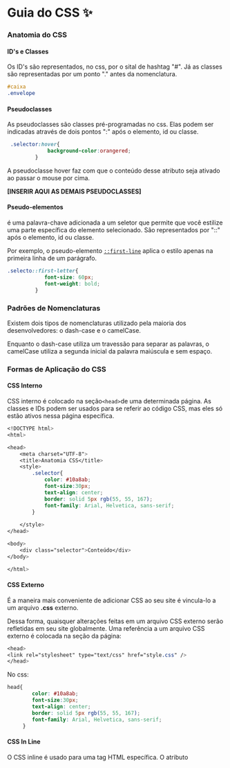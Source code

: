 # Guia do CSS ✨



### Anatomia do CSS

#### ID's e Classes

Os ID's são representados, no css, por o sital de hashtag "#". Já as classes são representadas por um ponto "." antes da nomenclatura.

~~~~css
#caixa
.envelope
~~~~



#### Pseudoclasses

As pseudoclasses são classes pré-programadas no css. Elas podem ser indicadas através de dois pontos ":" após o elemento, id ou classe.

~~~~css
 .selector:hover{
             background-color:orangered;
         }
~~~~

A pseudoclasse hover faz com que o conteúdo desse atributo seja ativado ao passar o mouse por cima.



**[INSERIR AQUI AS DEMAIS PSEUDOCLASSES]**



#### Pseudo-elementos

é uma palavra-chave adicionada a um seletor que permite que você estilize uma parte específica do elemento selecionado. São representados por "::" após o elemento, id ou classe.

Por exemplo, o pseudo-elemento [`::first-line`](https://developer.mozilla.org/pt-BR/docs/Web/CSS/::first-line) aplica o estilo apenas na primeira linha de um parágrafo.

~~~~css
.selecto::first-letter{
            font-size: 60px;
            font-weight: bold;
         }
~~~~



### Padrões de Nomenclaturas

Existem dois tipos de nomenclaturas utilizado pela maioria dos desenvolvedores: o dash-case e o camelCase. 

Enquanto o dash-case utiliza um travessão para separar as palavras, o camelCase utiliza a segunda inicial da palavra maiúscula e sem espaço.





### Formas de Aplicação do CSS

#### CSS Interno

CSS interno é colocado na seção` <head> `de uma determinada página. As classes e IDs podem ser usados para se referir ao código CSS, mas eles só estão ativos nessa página específica. 



~~~~css
<!DOCTYPE html>
<html>

<head>
    <meta charset="UTF-8">
    <title>Anatomia CSS</title>
    <style>
        .selector{
            color: #10a8ab;
            font-size:30px;
            text-align: center;
            border: solid 5px rgb(55, 55, 167);
            font-family: Arial, Helvetica, sans-serif;
        }
        
    </style>
</head>

<body>
    <div class="selector">Conteúdo</div>
</body>

</html>
~~~~



#### CSS Externo

É a maneira mais conveniente de adicionar CSS ao seu site é vincula-lo a um arquivo **.css** externo.

Dessa forma, quaisquer alterações feitas em um arquivo CSS externo serão refletidas em seu site globalmente. Uma referência a um arquivo CSS externo é colocada na seção <head> da página:

~~~~css
<head>
<link rel="stylesheet" type="text/css" href="style.css" />
</head>
~~~~

No css:

~~~css
head{
        color: #10a8ab;
        font-size:30px;
        text-align: center;
        border: solid 5px rgb(55, 55, 167);
        font-family: Arial, Helvetica, sans-serif;
     }
~~~



#### CSS In Line

O CSS inline é usado para uma tag HTML específica. O atributo <style> é usado para formatar uma tag HTML específica. Usar CSS desta forma não é recomendado, pois cada tag HTML precisa ser denominada individualmente.

~~~~css
<!DOCTYPE html>
<html>
<body style="background-color:black;">

<h1 style="color:white;padding:30px;">Hostinger Tutorials</h1>
<p style="color:white;">Something usefull here.</p>

</body>
</html>
~~~~



#### Ordem de priopridade

A ordem de prioridade das formas aplicadas dependem do processamento. Se o CSS interno estiver antes da chamada do CSS externo, obviamente o CSS interno será predominante na página.

Já o CSS In Line tem preferência sobre todas as outras formas de estilo, contudo não é uma boa prática.



Fonte: https://www.hostinger.com.br/tutoriais/diferenca-entre-estilos-css/



### Seletores

| Seletor          | Descrição                                                    |
| ---------------- | ------------------------------------------------------------ |
| *                | Seletor universal. Aplica em todos os elementos de uma página |
| elem             | Elemento do HTML                                             |
| .class           | Classes que geralmente são utilizadas em mais de um elemento do HTML |
| #id              | Id que geralmente são utilizados em apenas um elemento do HTML |
| [atrib]          | Todos os atributos                                           |
| :pseudo-class    | classes pré-programadas                                      |
| :pseudo-elements | Elementos pré-programados                                    |



### Combinação de seletores

É possível utilizar mais de um seletor, que faça parte do mesmo grupo, para um conjunto de estilização.

| Combinação | Descrição                                      |
| ---------- | ---------------------------------------------- |
| div + p    | Adjacent sibling                               |
| div > p    | Child                                          |
| div ~ p    | General sibling                                |
| div p      | Descendent                                     |
| div,p      | Mesmo consjunto de css para mais de um seletor |



### Exemplo Prático



#### Adjacent sibling

~~~~css
<ol id='aprovados' class='tag'>
    <li>Maria</li> 
    <li>Pedro</li>
    <li>Ana</li>
</ol>
~~~~

Maria e Pedro são irmãos adjacentes, pois estão um ao lado do outro. 



#### General sibling

Já Ana não é irmã adjacente de Pedro, mas ainda sim é irmã de todos os elementos.

~~~~css
<ol id='aprovados' class='tag'>
    <li>Maria</li> 
    <li>Pedro</li>
    <li>Ana</li>
</ol>
~~~~



#### Child

Paulo é filho direto de Ricardo, mas Bia não.

~~~~css
  <divclass='Ricardo'>
                <div class="Paulo">
                    <section class='Bia'>
                        <span class='tag'>1</span>
                        <p class='tag'>2</p>
                        <span class='tag'>3</span>
                    </section>
                </div>
~~~~



#### Descendent

div p: irá considerar todos os elementos p dentro da div

~~~~css
<div id='aninhado' class='tag'>
          <div class="tag">
              <section class='tag'>
                 <span class='tag'>1</span>
                    <p class='tag'>2</p>
                 <span class='tag'>3</span>
              </section>
          </div>
~~~~



**Exemplo:**

Para deixar uma lista zebrada, basta utilizar a pseudo-classe com a propriedade nth-child(odd):

~~~~css
       section > :nth-child(odd){
            columns: #10a8ab;
            background-color:#f77;
        }

~~~~

No caso acima os elementos dentro do section ficarão com uma cor sim e uma cor não.



### Especificidades CSS

**Ordem de prioridade das regras:**

1. Regra com !important (não recomendado)
2. Seletores mais específicos
3. Última regra processada (em casos de empate)



Exemplo prático:

~~~~css
        p{
            background-color: #aaaa
        }
        .observacao{
            background-color:#5f5;
            border: dashed 5px;
            padding: 20px;
            font-size: 40px;

        }

        p .observacao{
            padding: 5px 60px;
        }
~~~~

No caso acima, o elemento elencado com a classe terá prioridade em relação aos demais.

Em casos de mais de um !important para o mesmo elemento, o último inserido é o que será considerado.



**Ordem de prioridade em relação à aplicação do CSS:**

1. Inline
2. ID
3. Classe, Pseudo-Classe, atributo
4. Elemento, Pseudo-Elementos



### Box-model #01



- Margin: espaçamento entre a borda do elemento e os conteúdos externos

- Paddding: espaçamento entre a bora do elemento e os conteúdos internos

<a href="https://imgur.com/BPCP1Re"><img src="https://i.imgur.com/BPCP1Re.png" title="source: imgur.com" /></a>



### Formas de definir o margin e o padding



#### Forma específica

~~~~css
margin-top: 30px; (cima)
margin-right: 30px; (direita)
margin-bottom: 30px; (baixo)
margin-left: 30px; (esquerda)

~~~~

#### Forma resumida

~~~~css
margin: 30px /*Todos os lados terão 30px*/
margin: 30px /*top/bottom*/ 20px /*right/left*/
margin: 30px/*top*/ 20px /*right e left*/ 10px/*bottom*/
margin: 30px 30px 30px 30px /*top, right, bottom, left; sentido horário*/

~~~~



### Margin-collapse

Esse problema acontece quando um elemento sobrepõe o outro, ignorando propriedades como margin e padding.

Elementos vazios não geram nenhum tipo de influência e sempre estarão e collapse.



Para evitar, basta algumas das seguintes propriedades:

- Float: left / righ
- position: absolute
- display: inline-block



### Propriedade Display



| Propriedade  | Descrição                                                    |
| ------------ | ------------------------------------------------------------ |
| block        | Cada elemento será posicionado em uma única linha            |
| inline       | Todos os elementos serão posicionados na mesma linha. width e height não são considerados. Necessário utilizar o pading para alterar os tamanhos. |
| inline-block | Todos os elementos também serão posicionados na mesma linha, porém width e height serão considerados. |



Exemplo:

~~~~css
ul,li{
    display: inline-block;
}
~~~~



Ao utilizar a prorpiedade inline-block, é provável que haja um espaçamento entre os elementos. Esses espaçamentos podem ser resolvidos com algumas gambiarras.

Método 1: 

```
font-size: 0;
```

Outros métodos: 

https://stackoverflow.com/questions/5078239/how-do-i-remove-the-space-between-inline-inline-block-elements



### Altura e Largura

Por padrão, o HTML e o body ocupam toda a largura da tela mas a altura não. Para alterar a altura do documento, é necessário especificar o tamanho. A altura considera apenas o elementos contidos na página.

Elementos inline altura e largura são desconsideradas (por exemplo, a tag span).



### Box-sizing

A propriedade CSS box-sizing é utilizada para alterar a propriedade padrão da box model, usada para calcular larguras (widths) e alturas (heights) dos elementos. É possível usar essa propriedade para emular o comportamento dos navegadores (browsers) que não suportam corretamente a especificação da propriedade CSS box model.

| Propriedade             | Descrição                                                    |
| ----------------------- | ------------------------------------------------------------ |
| box-sizing: content-box | As propriedades [`width`](https://developer.mozilla.org/pt-BR/docs/Web/CSS/width) (largura) e [`height`](https://developer.mozilla.org/pt-BR/docs/Web/CSS/height) (altura) são medidas incluindo só o conteúdo, mas não o padding, border ou margin |
| box-sizing: border-box  | As propriedades de largura ([`width`](https://developer.mozilla.org/pt-BR/docs/Web/CSS/width)) e de altura ([`height`](https://developer.mozilla.org/pt-BR/docs/Web/CSS/height)) incluem o tamanho padding size e a propriedade border, mas não incluem a propriedade margin. |



### Overflow

A propriedade `overflow` especifica quando o conteúdo de um elemento de nível de bloco deve ser cortado, exibido com barras de rolagem ou se transborda do elemento.

~~~~css
overflow:  visible | hidden | scroll | auto | inherit
~~~~



| Propriedade | Descrição                                                    |
| ----------- | ------------------------------------------------------------ |
| visible     | Valor padrão. O conteúdo não é cortado e pode ser renderizado para fora da caixa de conteúdo. |
| hidden      | O conteúdo é cortado e nenhuma barra de rolagem é exibida.   |
| scroll      | O conteúdo é acessível através de barras de rolagem que são exibidas mesmo que o conteúdo não precise. Isso evita o problema de barras de rolagem aparecendo e desaparecendo quando o conteúdo é dinâmico. Impressoras podem imprimir o conteúdo vazado |
| auto        | Depende do navegador utilizado. Navegadores desktop como o Firefox geralmente exibem barras de rolagem apenas quando necessário |



### Float

Determina que um elemento deve ser retirado do seu fluxo normal e colocado ao longo do lado direito ou esquerdo do seu containêr, onde textos  e elementos em linha irão se posicionar ao seu redor.

Um elemento flutuante é um tipo de elemento cujo valor de `float `é diferente de `none.`



| Propriedade  | Descrição                                                    |
| ------------ | ------------------------------------------------------------ |
| left         | elemento deve flutuar à esquerda do bloco.                   |
| right        | elemento deve flutuar à direita do bloco                     |
| none         | É uma palavra-chave que indica que o elemento não deve flutuar. |
| inline-start | É uma palavra-chave que indica que o elemento deve flutuar no lado inicial do seu bloco, ou seja, o lado esquerdo em scripts `ltr` e no direito em scripts `rtl`. |
| inline-end   | É uma palavra-chave que indica que o elemento deve flutuar no lado final do seu bloco, ou seja, o lado direito em scripts `ltr` e no esquerdo em scripts `rtl`. |



### Clear

Especifica se um elemento pode ter elementos [flutuantes](https://developer.mozilla.org/en-US/docs/CSS/float) ao seu lado ou se devem ser movidos para abaixo dele (clear). Essa propriedade se aplica à elementos flutuantes ou não flutuantes. 



| Propriedade  | Descrição                                                    |
| ------------ | ------------------------------------------------------------ |
| none         | o elemento não foi movido para baixo para limpar os elementos flutuantes anteriores. |
| left         | o elemento foi movido para baixo para limpar os últimos flutuantes da esquerda. |
| right        | o elemento foi movido para baixo para liberar os últimos elementos flutuantes. |
| both         | o elemento será movido para baixo para limpar os elementos flutuantes do lado esquerdo e direito. |
| inline-start | o elemento será movido para baixo para limpar os elementos flutuantes no lado inicial de seu bloco, ou seja, os da esquerda flutuam nos scripts de ltr e os da direita nos scripts de rtl |
| inline-end   | o elemento será movido para baixo para limpar os flutuantes no final de seu bloco, os da direita nos scripts de ltr e os flutuantes da esquerda nos scripts de rtl. |



### Cores

- HSL Calculator: https://www.w3schools.com/colors/colors_hsl.asp

- Site para paletas de cores: https://coolors.co/c5afa4-cc7e85-cf4d6f-a36d90-76818e





~~~~css
body{
    background-color: green;
    background-color: #00ff00;
    background-color: rgb(55,110,220);
    background-color: rgb(55,110,220, 1.0); /*o último valor representa a transparência*/    
}
~~~~



### Unidades de dimensões



#### Absolutos

- px
- cm
- mm
- ...



#### Viewport

Uma viewport representa uma área poligonal (normalmente retangular) que está sendo exibida no momento. Em termos de navegador web, se refere a parte do documento que é exibida na janela (ou tela, se o documento estiver exibido em modo tela-cheia). Conteúdos fora da viewport não são visíveis na janela/tela até que seja rolado para sua área de visualização.



- vh
- vw
- vmin
- vmax



#### Font

- rem

- em



### Texto



#### Famílias

~~~~css
font-family: monospace;
font-family: georgia, serif;
font-family: verdana, sans-serif;
font-family: 'Indie Flower',cursive;
~~~~



#### Tamanhos padrões

~~~~~css
font-size: 1em;
font-size: 100%;
font-size: 16px;
font-size: 12pt;
~~~~~



#### Tamanhos absolutos

~~~~css
font-size: 100px; Tamanho do pixel da tela
font-size: 27pt; Pontos
font-size: lin; Polegadas
~~~~



#### Peso

~~~~css
font-weight: 100;
font-style: italic;
text-transform: uppercase; 
text-decoration: overline; 
word-spacing: 10px;
latter-spacing: 20px;
line-height: 2.5em;
text-align: center
~~~~

Obs: verificar as propriedades disponíveis



#### Exemplo prático

Criar um botão estilizado que possua um efeito ao clicar.

~~~~css
.botao{
    font-size:28px;
    text-decoration: none;
    padding: 10px 30px;
    border-radius: 25px;
}

.destaque{
    color: #ffff;
    background: tomato;
    box-shadow: 2px 2px 1px 1px #000;
}

.destaque:active{
	box-shadow: none;
}


~~~~



### Position

Define como um elemento pode ser posicionado (renderizado) no documento (página). Essa propriedade (**`position`**) pode ser acompanhada de outras, tais como, [`top`](https://developer.mozilla.org/pt-BR/docs/Web/CSS/top), [`right`](https://developer.mozilla.org/pt-BR/docs/Web/CSS/right), [`bottom`](https://developer.mozilla.org/pt-BR/docs/Web/CSS/bottom), and [`left`](https://developer.mozilla.org/pt-BR/docs/Web/CSS/left), que determinam como ficará a localização final do objeto, permitindo seu deslocamento, como será apresentado adiante.



| Valor    | Descrição                                                    |
| -------- | ------------------------------------------------------------ |
| static   | O elemento é posicionado de acordo com o fluxo normal do documento. A top, right, bottom, left, e z-indexpropriedades têm nenhum efeito . Este é o valor padrão |
| relative | O elemento é posicionado de acordo com o fluxo normal do documento, e, em seguida, deslocado em relação à própria base nos valores de top, right, bottom, e left. O deslocamento não afeta a posição de nenhum outro elemento; assim, o espaço dado para o elemento no layout da página é o mesmo como se a posição fosse static. |
| absolute | O elemento é removido do fluxo normal de documentos e nenhum espaço é criado para o elemento no layout da página. Ele é posicionado em relação ao seu ancestral mais próximo posicionado, se houver; caso contrário, ele é colocado em relação ao bloco inicial . A sua posição final é determinada pelos valores de top, right, bottom, e left. |
| fixed    | O elemento é removido do fluxo normal de documentos e nenhum espaço é criado para o elemento no layout da página. |
| sticky   | O elemento é posicionado de acordo com o fluxo normal do documento, e, em seguida, deslocada em relação ao seu antepassado rolagem mais próxima e contendo bloco (antepassado de nível de bloqueio mais próxima), incluindo elementos relacionados com a tabela, com base nos valores de top, right, bottom, e left. O deslocamento não afeta a posição de nenhum outro elemento. |



### Media Query

Define as orientações dos elementos, seja retrato ou paisagem, além de deixar o site responsivo.



~~~~css
div{
    font-size: 40px;
    margin: 20px;
    padding: 20px;
    background-color: coral;
    border: solid 5px;
    display: none;
}
/*CRITÉRIO PARA APLICAR OU NÃO O MEDIA QUERY*/

/*Se a largura do elemento for igual ou menor a 600px, a classe será aplicada*/
@media(max-width: 600px){
    .muito-pequeno{ display: block}
}

/*Se a orientação for do tipo portrait (retrato), a classe será aplicada*/
@media (max-width: 1000px), (orientation:portrait) {
    .pequeno-retrato{display:block;}
    
}
/*Se a orientação for do tipo landscape(paisagem), a classe será aplicada*/
@media (max-width: 1000px), (orientation:landscape) {
    .pequeno-retrato{display:block;}
    
}

/*Irá aplicar a classe no intervalo de 500px e 1000px*/
@media(min-width: 500px) and (max-width: 1000px){
    .intervalo {display:block;}
}
 

~~~~



### Flex Box

![Flex Box](https://css-tricks.com/wp-content/uploads/2018/11/00-basic-terminology.svg)

Para ativar os comandos abaixo, é necessário que o elemento contenha a propriedade display.

#### Flex Direction

Define como os itens flexíveis são colocados no contêiner flexível, definindo o eixo principal e a direção (normal ou invertido).



~~~~css
flex-direction: row;
~~~~

<a href="https://imgur.com/wGsUzGu"><img src="https://i.imgur.com/wGsUzGu.png" title="source: imgur.com" /></a>

~~~~css
flex-direction: row-reverse;
~~~~

<a href="https://imgur.com/Wg94Per"><img src="https://i.imgur.com/Wg94Per.png" title="source: imgur.com" /></a>

~~~~css
flex-direction: column;
~~~~

<a href="https://imgur.com/Ch5MEwy"><img src="https://i.imgur.com/Ch5MEwy.png" title="source: imgur.com" /></a>

~~~~css
flex-direction: column-reverse;
~~~~

<a href="https://imgur.com/JO75o6r"><img src="https://i.imgur.com/JO75o6r.png" title="source: imgur.com" /></a>





#### Flex-wrap

Define se os itens flexíveis são forçados a ficarem na mesma linha ou se podem ser quebradas em varias linhas. Se o argumento for valido, ele define a direção em que as linhas são empilhadas.



~~~~css
flex-wrap: nowrap;
~~~~

<a href="https://imgur.com/KeXCfGp"><img src="https://i.imgur.com/KeXCfGp.png" title="source: imgur.com" /></a>

~~~~css
flex-wrap: wrap;
~~~~

<a href="https://imgur.com/xfTvRks"><img src="https://i.imgur.com/xfTvRks.png" title="source: imgur.com" /></a>

~~~~css
flex-wrap: wrap-reverse;
~~~~

<a href="https://imgur.com/iOQwEOs"><img src="https://i.imgur.com/iOQwEOs.png" title="source: imgur.com" /></a>



#### Justify-content

Define como o navegador distribui o espaço entre e ao redor dos itens de conteúdo ao longo do [eixo principal](https://developer.mozilla.org/en-US/docs/Glossary/Main_Axis) de um contêiner flexível e do eixo embutido de um contêiner de grade.

~~~~css
justify-content: start;
~~~~

<a href="https://imgur.com/Vrpf0MV"><img src="https://i.imgur.com/Vrpf0MV.png" title="source: imgur.com" /></a>

~~~~css
justify-content: center;
~~~~

<a href="https://imgur.com/5vO8TBw"><img src="https://i.imgur.com/5vO8TBw.png" title="source: imgur.com" /></a>

~~~~css
justify-content: space-between;
~~~~

<a href="https://imgur.com/fznkXWZ"><img src="https://i.imgur.com/fznkXWZ.png" title="source: imgur.com" /></a>

~~~~css
justify-content: space-around;
~~~~

<a href="https://imgur.com/UWCuZ2B"><img src="https://i.imgur.com/UWCuZ2B.png" title="source: imgur.com" /></a>

~~~~css
justify-content: space-evenly;
~~~~

<a href="https://imgur.com/NdPxilJ"><img src="https://i.imgur.com/NdPxilJ.png" title="source: imgur.com" /></a>



#### Flex-flow

É uma junção das propriedades flex-direction e flex-wrap.

~~~~css
flex-flow: row;
flex-flow: row-reverse;
flex-flow: column;
flex-flow: column-reverse;

flex-flow: nowrap;
flex-flow: wrap;
flex-flow: wrap-reverse;

flex-flow: row nowrap;
flex-flow: column wrap;
flex-flow: column-reverse wrap-reverse;

flex-flow: inherit;
flex-flow: initial;
flex-flow: unset;
~~~~

Consulte [`flex-direction`](https://developer.mozilla.org/pt-BR/docs/Web/CSS/flex-direction) e [`flex-wrap`](https://developer.mozilla.org/pt-BR/docs/Web/CSS/flex-wrap) para ver os detalhes sobre os valores.



#### Align-content

Define a distribuição entre e ao redor dos items do conteúdo do eixo transversal de uma flexbox ou do eixo de bloco de uma grid.

~~~~css
align-content: start;
~~~~

<a href="https://imgur.com/FvCR41B"><img src="https://i.imgur.com/FvCR41B.png" title="source: imgur.com" /></a>

~~~~css
align-content: center;
~~~~

<a href="https://imgur.com/RVXzZNY"><img src="https://i.imgur.com/RVXzZNY.png" title="source: imgur.com" /></a>

~~~~css
align-content: space-between;
~~~~

<a href="https://imgur.com/zT9QiC7"><img src="https://i.imgur.com/zT9QiC7.png" title="source: imgur.com" /></a>

~~~~css
align-content: space-around;
~~~~

<a href="https://imgur.com/KzcJG7O"><img src="https://i.imgur.com/KzcJG7O.png" title="source: imgur.com" /></a>



#### Align-items

Estabelece o valor align-self em todos filhos diretos como um grupo. A propriedade align-self estabelece o alinhamento de um certo item dentro do bloco que o contém. Em Flexbox ele controla o alinhamento dos itens em Cross Axis, enquanto que no Grid Layout, controla o alinhamento dos itens no Eixo de Bloco dentro de sua  grid área.



~~~~css
align-items: stretch;
~~~~

<a href="https://imgur.com/cXvJUIT"><img src="https://i.imgur.com/cXvJUIT.png" title="source: imgur.com" /></a>

~~~~css
align-items: center;
~~~~

<a href="https://imgur.com/l0dx40y"><img src="https://i.imgur.com/l0dx40y.png" title="source: imgur.com" /></a>

~~~~css
align-items: start;
~~~~

<a href="https://imgur.com/QcfmUxG"><img src="https://i.imgur.com/QcfmUxG.png" title="source: imgur.com" /></a>

~~~~css
align-items: end;
~~~~

<a href="https://imgur.com/Q8Ko6qv"><img src="https://i.imgur.com/Q8Ko6qv.png" title="source: imgur.com" /></a>



####  Exemplo Prático Flex-box #1



~~~~css
div {
    border: solid 5px dodgerblue;
    font-size: 40px.
}

.flex-container div{
    box-sizing: border-box;
}

.flex-container{
    display: flex; /*vai deixar os elemwentos do container um ao lado do outro*/
    height: 300px;
    width: 600px;
}

/*alteração no 3 elemento do container*/
.flex-container div:nth-child(3){
    background-color; indianred;
    order: 1; /*manipula a ordem dos elementos. Vai passar a ter uma ordem maior que os demais elementos. Logo, passará a ser o ultimo elemento da lista e será exibido por útimo*/
  	order: 0;/*Passa a ser o último elemento da lista*/
    order: -1; /*passa a ser o primeiro elemento da lista*/
    align-self: center; /*alinhado ao centro*/
    align-self: flex-end; /*alinhado no final*/
    align-self: flex-start; /*alinhado no começo*/
    align-self: stretch;/*valor default*/
    
}
.flex-conatiner div{ /*vai para todas as divs*/
	width: 100px;
    flex-grow: 1; /*todas as divs do container terão peso 1*/  
}

.flex-container div:nth-child(1){
    flex-grow: 2; /*isso fará com que o elemento 1 seja maior devido ao peso, em realção as outras divs*/
}

.flex-container{
    width: 300px;
    flex-shrink: 1;
}
.flex-container div:nth-child(1){
    flex-shrink: 5;
    
}

~~~~









## Exemplos práticos







#### Como centralizar elementos de forma organizada:

~~~~html
 <style>
        body{margin: 0 auto; padding: 0 auto;}
        .div-primaria{background-color:rgb(110, 204, 101);}       
        .div-secundaria{background-color:rgb(102, 196, 191);}
        .div-primaria, .div-secundaria{width: 400px;height: 200px;}


        .div-principal{
            background-color: rgb(201, 168, 231);
            width: 1000px;
            height: 500px; 
            display: flex; 
            justify-content: center;
        }
    </style>

</head>
<body>
    <div class="div-principal">
        <div class="div-primaria">
            <p>Div primária</p>
        </div>
        <div class="div-secundaria">
            <p>Div Segundária</p> 
        </div>
    </div>
</body>
~~~~



~~~~css

~~~~



~~~~css

~~~~



~~~~css

~~~~



~~~~css

~~~~



~~~~css

~~~~



~~~~css

~~~~



~~~~css

~~~~



~~~~css

~~~~



~~~~css

~~~~



~~~~css

~~~~



~~~~css

~~~~



~~~~css

~~~~



~~~~css

~~~~



~~~~css

~~~~



~~~~css

~~~~



~~~~css

~~~~



~~~~css

~~~~



~~~~css

~~~~



~~~~css

~~~~



~~~~css

~~~~





Mais informações sobre CSS: https://developer.mozilla.org/pt-BR/docs/Aprender/Getting_started_with_the_web/CSS_basico

